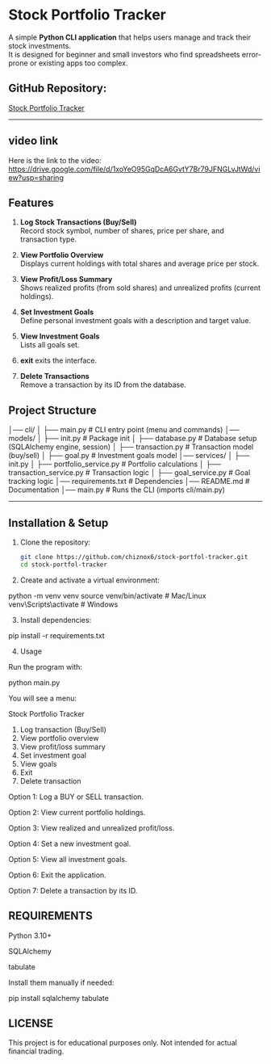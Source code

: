 # Stock Portfolio Tracker

A simple **Python CLI application** that helps users manage and track their stock investments.  
It is designed for beginner and small investors who find spreadsheets error-prone or existing apps too complex.

## GitHub Repository:

 [Stock Portfolio Tracker](https://github.com/chiznox6/stock-portfol-tracker.git)

---



## video link 

Here is the link to the video: https://drive.google.com/file/d/1xoYeO95GqDcA6GvtY7Br79JFNGLvJtWd/view?usp=sharing


## Features


1. **Log Stock Transactions (Buy/Sell)**  
   Record stock symbol, number of shares, price per share, and transaction type.

2. **View Portfolio Overview**  
   Displays current holdings with total shares and average price per stock.

3. **View Profit/Loss Summary**  
   Shows realized profits (from sold shares) and unrealized profits (current holdings).

4. **Set Investment Goals**  
   Define personal investment goals with a description and target value.

5. **View Investment Goals**  
   Lists all goals set.

6. **exit**
    exits the interface.

7. **Delete Transactions**  
   Remove a transaction by its ID from the database.



## Project Structure

│── cli/
│ ├── main.py # CLI entry point (menu and commands)
│── models/
│ ├── init.py # Package init
│ ├── database.py # Database setup (SQLAlchemy engine, session)
│ ├── transaction.py # Transaction model (buy/sell)
│ ├── goal.py # Investment goals model
│── services/
│ ├── init.py
│ ├── portfolio_service.py # Portfolio calculations
│ ├── transaction_service.py # Transaction logic
│ ├── goal_service.py # Goal tracking logic
│── requirements.txt # Dependencies
│── README.md # Documentation
│── main.py # Runs the CLI (imports cli/main.py)



---

## Installation & Setup

1. Clone the repository:
   ```bash
   git clone https://github.com/chiznox6/stock-portfol-tracker.git
   cd stock-portfol-tracker

2. Create and activate a virtual environment:

python -m venv venv
source venv/bin/activate      # Mac/Linux
venv\Scripts\activate         # Windows


3. Install dependencies:

pip install -r requirements.txt


4. Usage

Run the program with:

python main.py

You will see a menu:

 Stock Portfolio Tracker
1. Log transaction (Buy/Sell)
2. View portfolio overview
3. View profit/loss summary
4. Set investment goal
5. View goals
6. Exit
7. Delete transaction


Option 1: Log a BUY or SELL transaction.

Option 2: View current portfolio holdings.

Option 3: View realized and unrealized profit/loss.

Option 4: Set a new investment goal.

Option 5: View all investment goals.

Option 6: Exit the application.

Option 7: Delete a transaction by its ID.


## REQUIREMENTS

Python 3.10+

SQLAlchemy

tabulate

Install them manually if needed:

pip install sqlalchemy tabulate



## LICENSE

This project is for educational purposes only.
Not intended for actual financial trading.
